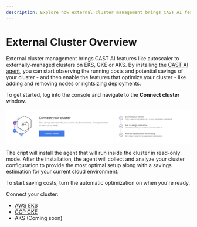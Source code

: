 ```yaml
---
description: Explore how external cluster management brings CAST AI features to externally managed clusters in EKS, GKE or AKS.
---
```


# External Cluster Overview

External cluster management brings CAST AI features like autoscaler to externally-managed clusters on EKS, GKE
or AKS. By installing the [CAST AI agent](https://github.com/castai/k8s-agent), you can start observing the running costs and potential savings of your cluster - and then enable the features that optimize your cluster - like adding and removing nodes or rightsizing deployments.

To get started, log into the console and navigate to the **Connect cluster** window.

![img.png](../screenshots/connect-cluster.png)

The cript will install the agent that will run inside the cluster in read-only mode. After the installation, the agent will collect and analyze your cluster configuration to provide the most optimal setup along with a savings estimation for your current cloud environment.

To start saving costs, turn the automatic optimization on when you're ready.

Connect your cluster:

- [AWS EKS](./eks/eks.md)
- [GCP GKE](./gke/gke.md)
- AKS (Coming soon)
